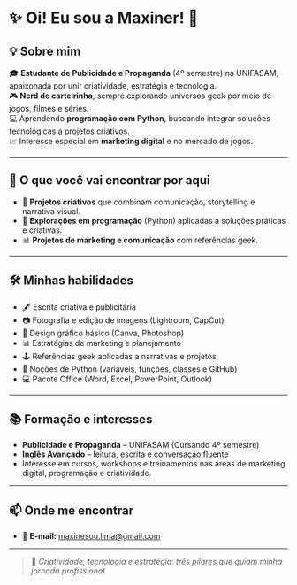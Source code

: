 # ✨ Oi! Eu sou a Maxiner! 🚀

## 💡 Sobre mim
🎓 **Estudante de Publicidade e Propaganda** (4º semestre) na UNIFASAM, apaixonada por unir criatividade, estratégia e tecnologia.  
🎮 **Nerd de carteirinha**, sempre explorando universos geek por meio de jogos, filmes e séries.  
💻 Aprendendo **programação com Python**, buscando integrar soluções tecnológicas a projetos criativos.  
📈 Interesse especial em **marketing digital** e no mercado de jogos.

---

## 📂 O que você vai encontrar por aqui
- 🎨 **Projetos criativos** que combinam comunicação, storytelling e narrativa visual.  
- 🐍 **Explorações em programação** (Python) aplicadas a soluções práticas e criativas.  
- 📊 **Projetos de marketing e comunicação** com referências geek.  

---

## 🛠️ Minhas habilidades
- 🖋️ Escrita criativa e publicitária  
- 📷 Fotografia e edição de imagens (Lightroom, CapCut)  
- 🎨 Design gráfico básico (Canva, Photoshop)  
- 📊 Estratégias de marketing e planejamento  
- 🕹️ Referências geek aplicadas a narrativas e projetos  
- 🐍 Noções de Python (variáveis, funções, classes e GitHub)  
- 💻 Pacote Office (Word, Excel, PowerPoint, Outlook)  

---

## 📚 Formação e interesses
- **Publicidade e Propaganda** – UNIFASAM (Cursando 4º semestre)  
- **Inglês Avançado** – leitura, escrita e conversação fluente  
- Interesse em cursos, workshops e treinamentos nas áreas de marketing digital, programação e criatividade.  

---

## 📫 Onde me encontrar
- 📧 **E-mail:** maxinesou.lima@gmail.com  

---

> 🎯 *Criatividade, tecnologia e estratégia: três pilares que guiam minha jornada profissional.*

<!--
**Maxinerr/Maxinerr** is a ✨ _special_ ✨ repository because its `README.md` (this file) appears on your GitHub profile.

Here are some ideas to get you started:

- 🔭 I’m currently working on ...
- 🌱 I’m currently learning ...
- 👯 I’m looking to collaborate on ...
- 🤔 I’m looking for help with ...
- 💬 Ask me about ...
- 📫 How to reach me: ...
- 😄 Pronouns: ...
- ⚡ Fun fact: ...
-->
